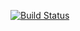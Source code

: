 [![Build Status](https://travis-ci.org/Ritikindore/fact.svg?branch=master)](https://travis-ci.org/Ritikindore/fact)
